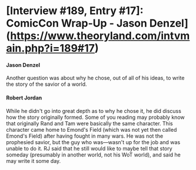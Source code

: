 # [Interview #189, Entry #17]: ComicCon Wrap-Up - Jason Denzel](https://www.theoryland.com/intvmain.php?i=189#17)

#### Jason Denzel

Another question was about why he chose, out of all of his ideas, to write the story of the savior of a world.

#### Robert Jordan

While he didn't go into great depth as to why he chose it, he did discuss how the story originally formed. Some of you reading may probably know that originally Rand and Tam were basically the same character. This character came home to Emond's Field (which was not yet then called Emond's Field) after having fought in many wars. He was not the prophesied savior, but the guy who was—wasn't up for the job and was unable to do it. RJ said that he still would like to maybe tell that story someday (presumably in another world, not his WoT world), and said he may write it some day.

